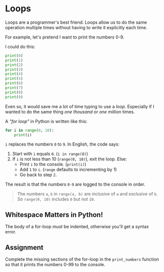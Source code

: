 # Loops

Loops are a programmer's best friend. Loops allow us to do the same operation multiple times without having to write it explicitly each time.

For example, let's pretend I want to print the numbers 0-9.

I could do this:

```py
print(0)
print(1)
print(2)
print(3)
print(4)
print(5)
print(6)
print(7)
print(8)
print(9)
```

Even so, it would save me a lot of time typing to use a _loop_. Especially if I wanted to do the same thing _one thousand_ or _one million_ times.

A _"for loop"_ in Python is written like this:

```py
for i in range(0, 10):
    print(i)
```

`i` replaces the numbers `0` to `9`. In English, the code says:

1. Start with `i` equals `0`. (`i in range(0)`)
2. If `i` is not less than 10 (`range(0, 10)`), exit the loop. Else:
    - Print `i` to the console. (`print(i)`)
    - Add `1` to `i`. (`range` defaults to incrementing by 1)
    - Go back to step `2`.

The result is that the numbers `0-9` are logged to the console in order.

> The numbers `a`, `b` in `range(a, b)` are _inclusive_ of `a` and _exclusive_ of `b`. So `range(0, 10)` includes `0` but not `10`.

## Whitespace Matters in Python!

The body of a for-loop _must_ be indented, otherwise you'll get a syntax error.

## Assignment

Complete the missing sections of the for-loop in the `print_numbers` function so that it prints the numbers 0-99 to the console.